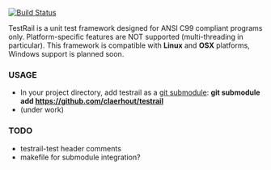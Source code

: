 [![Build Status](https://secure.travis-ci.org/claerhout/testrail.png?branch=master)](http://travis-ci.org/claerhout/testrail)

TestRail is a unit test framework designed for ANSI C99 compliant programs only.
Platform-specific features are NOT supported (multi-threading in particular).
This framework is compatible with **Linux** and **OSX** platforms, Windows support is planned soon.

### USAGE
* In your project directory, add testrail as a [git submodule](http://git-scm.com/book/en/Git-Tools-Submodules): **git submodule add https://github.com/claerhout/testrail**
* (under work)

### TODO
* testrail-test header comments
* makefile for submodule integration?
